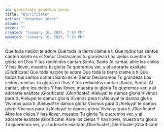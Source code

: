 ```yaml
---
id: glorifcate-jonathan-jerez
title: "Glorifícate"
artist: "Jonathan Jerez"
album: ""
cover: ""
created: "January 16, 2025, 7:10 PM"
updated: "January 16, 2025, 7:10 PM"
---
```


Que toda nación te adore
Que toda la tierra clame a ti
Que todos tus santos canten
Santo es el Señor
Declaramos tu grandeza
Los cielos cuentan tu gloria oh Dios
Y tus redimidos cantan Santo, Santo
Al cantar, abre los cielos
Y has llover, muestra tu gloria
Te queremos ver, y al adorarte exáltate
¡Glorifícate!
Que toda nación te adore
Que toda la tierra clame a ti
Que todos tus santos canten
Santo es el Señor
Declaramos Tu grandeza
Los cielos cuentan Tu gloria oh Dios
Y tus redimidos cantan ¡Santo, Santo!
Al cantar, abre los cielos
Y has llover, muestra tu gloria
Te queremos ver, y al adorarte exáltate
¡Glorifícate!
¡Glorifícate!
¡Aleluya! te damos gloria
Vivimos para ti
¡Aleluya! te damos gloria
Vivimos para ti
¡Aleluya! te damos gloria
Vivimos para ti
¡Aleluya! te damos gloria
Vivimos para ti
¡Aleluya! te damos gloria
Vivimos para ti
¡Aleluya! te damos gloria
Vivimos para ti
¡Glorifícate!
Abre los cielos
Y has llover, muestra Tu gloria
Te queremos ver, y al adorarte exáltate
¡Glorifícate!
Abre los cielos
Y has llover, muestra tu gloria
Te queremos ver, y al adorarte exáltate
¡Glorifícate!
¡Glorifícate!
¡Glorifícate!